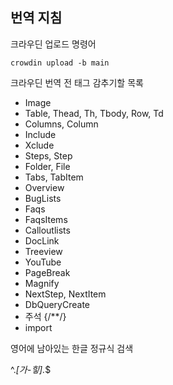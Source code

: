 ## 번역 지침

크라우딘 업로드 명령어

```
crowdin upload -b main
```

크라우딘 번역 전 태그 감추기할 목록

- Image
- Table, Thead, Th, Tbody, Row, Td
- Columns, Column
- Include
- Xclude
- Steps, Step
- Folder, File
- Tabs, TabItem
- Overview
- BugLists
- Faqs
- FaqsItems
- Calloutlists
- DocLink
- Treeview
- YouTube
- PageBreak
- Magnify
- NextStep, NextItem
- DbQueryCreate
- 주석 {/**/}
- import

영어에 남아있는 한글 정규식 검색

^.*[가-힣].*$
